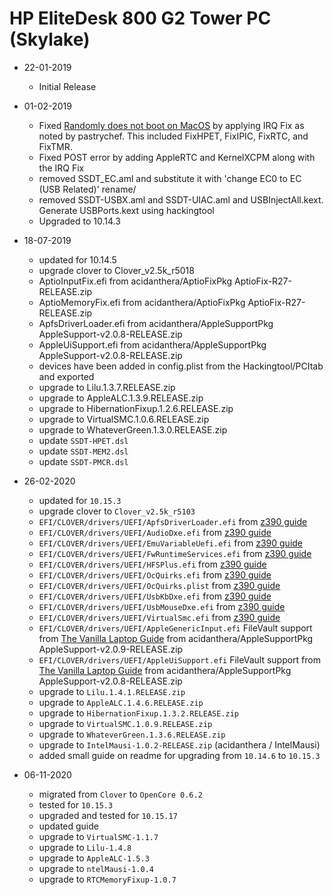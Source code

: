 # HP EliteDesk 800 G2 Tower PC (Skylake)

- 22-01-2019

    - Initial Release

- 01-02-2019

    - Fixed [Randomly does not boot on MacOS](https://www.tonymacx86.com/threads/hp-elitedesk-800-g2-hp-prodesk-600-g2-success.261452/page-9#post-1899904) by applying IRQ Fix as noted by pastrychef. This included FixHPET, FixIPIC, FixRTC, and FixTMR.
    - Fixed POST error by adding AppleRTC and KernelXCPM along with the IRQ Fix
    - removed SSDT_EC.aml and substitute it with 'change EC0 to EC (USB Related)' rename/
    - removed SSDT-USBX.aml and SSDT-UIAC.aml and USBInjectAll.kext. Generate USBPorts.kext using hackingtool
    - Upgraded to 10.14.3

- 18-07-2019

    - updated for 10.14.5
    - upgrade clover to Clover_v2.5k_r5018
    - AptioInputFix.efi from acidanthera/AptioFixPkg AptioFix-R27-RELEASE.zip
    - AptioMemoryFix.efi from acidanthera/AptioFixPkg AptioFix-R27-RELEASE.zip
    - ApfsDriverLoader.efi from acidanthera/AppleSupportPkg AppleSupport-v2.0.8-RELEASE.zip
    - AppleUiSupport.efi from acidanthera/AppleSupportPkg AppleSupport-v2.0.8-RELEASE.zip
    - devices have been added in config.plist from the Hackingtool/PCItab and exported
    - upgrade to Lilu.1.3.7.RELEASE.zip
    - upgrade to AppleALC.1.3.9.RELEASE.zip
    - upgrade to HibernationFixup.1.2.6.RELEASE.zip
    - upgrade to VirtualSMC.1.0.6.RELEASE.zip
    - upgrade to WhateverGreen.1.3.0.RELEASE.zip
    - update `SSDT-HPET.dsl`
    - update `SSDT-MEM2.dsl`
    - update `SSDT-PMCR.dsl`

- 26-02-2020

    - updated for `10.15.3`
    - upgrade clover to `Clover_v2.5k_r5103`
    - `EFI/CLOVER/drivers/UEFI/ApfsDriverLoader.efi` from [z390 guide](https://www.tonymacx86.com/threads/success-gigabyte-designare-z390-thunderbolt-3-i7-9700k-amd-rx-580.267551/page-1131#post-2046300)
    - `EFI/CLOVER/drivers/UEFI/AudioDxe.efi` from [z390 guide](https://www.tonymacx86.com/threads/success-gigabyte-designare-z390-thunderbolt-3-i7-9700k-amd-rx-580.267551/page-1131#post-2046300)
    - `EFI/CLOVER/drivers/UEFI/EmuVariableUefi.efi` from [z390 guide](https://www.tonymacx86.com/threads/success-gigabyte-designare-z390-thunderbolt-3-i7-9700k-amd-rx-580.267551/page-1131#post-2046300)
    - `EFI/CLOVER/drivers/UEFI/FwRuntimeServices.efi` from [z390 guide](https://www.tonymacx86.com/threads/success-gigabyte-designare-z390-thunderbolt-3-i7-9700k-amd-rx-580.267551/page-1131#post-2046300)
    - `EFI/CLOVER/drivers/UEFI/HFSPlus.efi` from [z390 guide](https://www.tonymacx86.com/threads/success-gigabyte-designare-z390-thunderbolt-3-i7-9700k-amd-rx-580.267551/page-1131#post-2046300)
    - `EFI/CLOVER/drivers/UEFI/OcQuirks.efi` from [z390 guide](https://www.tonymacx86.com/threads/success-gigabyte-designare-z390-thunderbolt-3-i7-9700k-amd-rx-580.267551/page-1131#post-2046300)
    - `EFI/CLOVER/drivers/UEFI/OcQuirks.plist` from [z390 guide](https://www.tonymacx86.com/threads/success-gigabyte-designare-z390-thunderbolt-3-i7-9700k-amd-rx-580.267551/page-1131#post-2046300)
    - `EFI/CLOVER/drivers/UEFI/UsbKbDxe.efi` from [z390 guide](https://www.tonymacx86.com/threads/success-gigabyte-designare-z390-thunderbolt-3-i7-9700k-amd-rx-580.267551/page-1131#post-2046300)
    - `EFI/CLOVER/drivers/UEFI/UsbMouseDxe.efi` from [z390 guide](https://www.tonymacx86.com/threads/success-gigabyte-designare-z390-thunderbolt-3-i7-9700k-amd-rx-580.267551/page-1131#post-2046300)
    - `EFI/CLOVER/drivers/UEFI/VirtualSmc.efi` from [z390 guide](https://www.tonymacx86.com/threads/success-gigabyte-designare-z390-thunderbolt-3-i7-9700k-amd-rx-580.267551/page-1131#post-2046300)
    - `EFI/CLOVER/drivers/UEFI/AppleGenericInput.efi` FileVault support from [The Vanilla Laptop Guide](https://fewtarius.gitbook.io/laptopguide/extras/enabling-filevault) from acidanthera/AppleSupportPkg AppleSupport-v2.0.9-RELEASE.zip
    - `EFI/CLOVER/drivers/UEFI/AppleUiSupport.efi` FileVault support from [The Vanilla Laptop Guide](https://fewtarius.gitbook.io/laptopguide/extras/enabling-filevault) from acidanthera/AppleSupportPkg AppleSupport-v2.0.8-RELEASE.zip
    - upgrade to `Lilu.1.4.1.RELEASE.zip`
    - upgrade to `AppleALC.1.4.6.RELEASE.zip`
    - upgrade to `HibernationFixup.1.3.2.RELEASE.zip`
    - upgrade to `VirtualSMC.1.0.9.RELEASE.zip`
    - upgrade to `WhateverGreen.1.3.6.RELEASE.zip`
    - upgrade to `IntelMausi-1.0.2-RELEASE.zip` (acidanthera / IntelMausi)
    - added small guide on readme for upgrading from `10.14.6` to `10.15.3`

- 06-11-2020

    - migrated from `Clover` to `OpenCore 0.6.2`
    - tested for `10.15.3`
    - upgraded and tested for `10.15.17`
    - updated guide
    - upgrade to `VirtualSMC-1.1.7`
    - upgrade to `Lilu-1.4.8`
    - upgrade to `AppleALC-1.5.3`
    - upgrade to `ntelMausi-1.0.4`
    - upgrade to `RTCMemoryFixup-1.0.7`

